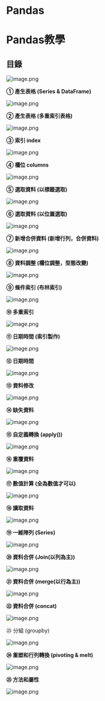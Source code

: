 # Pandas

# **Pandas教學**

## **目錄**

![image.png](./data/image.png)

**① 產生表格 (Series & DataFrame)**

![image.png](./data/image%201.png)

**② 產生表格 (多重索引表格)**

![image.png](./data/image%202.png)

**③ 索引 index**

![image.png](./data/image%203.png)

**④ 欄位 columns**

![image.png](./data/image%204.png)

**⑤ 選取資料 (以標籤選取)**

![image.png](./data/image%205.png)

**⑥ 選取資料 (以位置選取)**

![image.png](./data/image%206.png)

**⑦ 新增合併資料 (新增行列，合併資料)**

![image.png](./data/image%207.png)

**⑧ 資料調整 (欄位調整，型態改變)**

![image.png](./data/image%208.png)

**⑨ 條件索引 (布林索引)**

![image.png](./data/image%209.png)

**⑩ 多重索引**

![image.png](./data/image%2010.png)

**⑪ 日期時間 (索引製作)**

![image.png](./data/image%2011.png)

**⑫ 日期時間**

![image.png](./data/image%2012.png)

**⑬ 資料修改**

![image.png](./data/image%2013.png)

**⑭ 缺失資料**

![image.png](./data/image%2014.png)

**⑮ 自定義轉換 (apply())**

![image.png](./data/image%2015.png)

**⑯ 重覆資料**

![image.png](./data/image%2016.png)

**⑰ 數值計算 (全為數值才可以)**

![image.png](./data/image%2017.png)

**⑱ 讀取資料**

![image.png](./data/image%2018.png)

**⑲ 一維陣列 (Series)**

![image.png](./data/image%2019.png)

**⑳ 資料合併 (Join(以列為主))**

![image.png](./data/image%2020.png)

**㉑ 資料合併 (merge(以行為主))**

![image.png](./data/image%2021.png)

**㉒ 資料合併 (concat)**

![image.png](./data/image%2022.png)

㉓ 分組 (groupby)

![image.png](./data/image%2023.png)

**㉔ 重塑和行列轉換 (pivoting & melt)**

![image.png](./data/image%2024.png)

**㉕ 方法和屬性**

![image.png](./data/image%2025.png)
